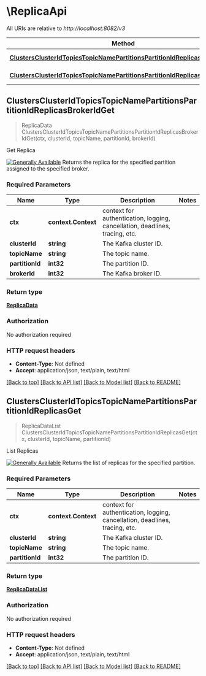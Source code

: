 # \ReplicaApi

All URIs are relative to *http://localhost:8082/v3*

Method | HTTP request | Description
------------- | ------------- | -------------
[**ClustersClusterIdTopicsTopicNamePartitionsPartitionIdReplicasBrokerIdGet**](ReplicaApi.md#ClustersClusterIdTopicsTopicNamePartitionsPartitionIdReplicasBrokerIdGet) | **Get** /clusters/{cluster_id}/topics/{topic_name}/partitions/{partition_id}/replicas/{broker_id} | Get Replica
[**ClustersClusterIdTopicsTopicNamePartitionsPartitionIdReplicasGet**](ReplicaApi.md#ClustersClusterIdTopicsTopicNamePartitionsPartitionIdReplicasGet) | **Get** /clusters/{cluster_id}/topics/{topic_name}/partitions/{partition_id}/replicas | List Replicas



## ClustersClusterIdTopicsTopicNamePartitionsPartitionIdReplicasBrokerIdGet

> ReplicaData ClustersClusterIdTopicsTopicNamePartitionsPartitionIdReplicasBrokerIdGet(ctx, clusterId, topicName, partitionId, brokerId)

Get Replica

[![Generally Available](https://img.shields.io/badge/Lifecycle%20Stage-Generally%20Available-%2345c6e8)](#section/Versioning/API-Lifecycle-Policy)  Returns the replica for the specified partition assigned to the specified broker.

### Required Parameters


Name | Type | Description  | Notes
------------- | ------------- | ------------- | -------------
**ctx** | **context.Context** | context for authentication, logging, cancellation, deadlines, tracing, etc.
**clusterId** | **string**| The Kafka cluster ID. | 
**topicName** | **string**| The topic name. | 
**partitionId** | **int32**| The partition ID. | 
**brokerId** | **int32**| The Kafka broker ID. | 

### Return type

[**ReplicaData**](ReplicaData.md)

### Authorization

No authorization required

### HTTP request headers

- **Content-Type**: Not defined
- **Accept**: application/json, text/plain, text/html

[[Back to top]](#) [[Back to API list]](../README.md#documentation-for-api-endpoints)
[[Back to Model list]](../README.md#documentation-for-models)
[[Back to README]](../README.md)


## ClustersClusterIdTopicsTopicNamePartitionsPartitionIdReplicasGet

> ReplicaDataList ClustersClusterIdTopicsTopicNamePartitionsPartitionIdReplicasGet(ctx, clusterId, topicName, partitionId)

List Replicas

[![Generally Available](https://img.shields.io/badge/Lifecycle%20Stage-Generally%20Available-%2345c6e8)](#section/Versioning/API-Lifecycle-Policy)  Returns the list of replicas for the specified partition.

### Required Parameters


Name | Type | Description  | Notes
------------- | ------------- | ------------- | -------------
**ctx** | **context.Context** | context for authentication, logging, cancellation, deadlines, tracing, etc.
**clusterId** | **string**| The Kafka cluster ID. | 
**topicName** | **string**| The topic name. | 
**partitionId** | **int32**| The partition ID. | 

### Return type

[**ReplicaDataList**](ReplicaDataList.md)

### Authorization

No authorization required

### HTTP request headers

- **Content-Type**: Not defined
- **Accept**: application/json, text/plain, text/html

[[Back to top]](#) [[Back to API list]](../README.md#documentation-for-api-endpoints)
[[Back to Model list]](../README.md#documentation-for-models)
[[Back to README]](../README.md)


